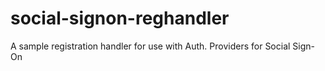 # social-signon-reghandler
A sample registration handler for use with Auth. Providers for Social Sign-On
